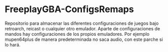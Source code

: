 # FreeplayGBA-ConfigsRemaps 
Repositorio para almacenar las diferentes configuraciones de juegos bajo retroarch, reicast o cualquier otro emulador. Aparte de configuraciones de mandos hay configuraciones de los propios emuladores. Por ejemplo mupen64plus de manera predeterminada no saca audio, con este parche si lo hará.
